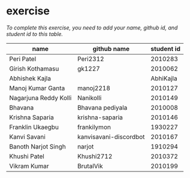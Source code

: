 # exercise
*To complete this exercise, you need to add your name, github id, and student id to this table.*


|name|github name|student id|
|----|-----|----|
|Peri Patel | Peri2312| 2010283
|Girish Kothamasu|gk1227|2010062|
|Abhishek Kajla||AbhiKajla| 1930453|
|Manoj Kumar Ganta|manoj2218|2010127|
|Nagarjuna Reddy Kolli|Nanikolli|2010149|
|Bhavana|Bhavana pediyala|2010008|
|Krishna Saparia|krishna-saparia|2010146
|Franklin Ukaegbu|frankilymon|1930227|
|Kanvi Savani|kanvisavani-discordbot|2010167|
|Banoth Narjot Singh|narjot|1910294|
|Khushi Patel|Khushi2712|2010372|
|Vikram Kumar|BrutalVik|2010199|

